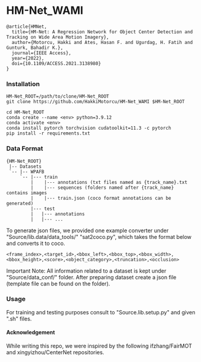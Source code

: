 # HM-Net_WAMI

    @article{HMNet,
      title={HM-Net: A Regression Network for Object Center Detection and Tracking on Wide Area Motion Imagery},
      author={Motorcu, Hakki and Ates, Hasan F. and Ugurdag, H. Fatih and Gunturk, Bahadir K.},
      journal={IEEE Access},
      year={2022},
      doi={10.1109/ACCESS.2021.3138980}
    }
    
### Installation
~~~
HM-Net_ROOT=/path/to/clone/HM-Net_ROOT
git clone https://github.com/HakkiMotorcu/HM-Net_WAMI $HM-Net_ROOT
~~~
~~~
cd HM-Net_ROOT
conda create --name <env> python=3.9.12
conda activate <env>
conda install pytorch torchvision cudatoolkit=11.3 -c pytorch
pip install -r requirements.txt
~~~
### Data Format
 ~~~
{HM-Net_ROOT}
  |-- Datasets
  `-- |-- WPAFB
      `-- |--- train
          |    |--- annotations (txt files named as {track_name}.txt  
          |    |--- sequences (folders named after {track_name} contains images 
          |    |--- train.json (coco format annotations can be generated)
          |--- test
          |   |--- annotations
          |   |--- ...
~~~
To generate json files, we provided one example converter under "Source/lib.data/data_tools/" "sat2coco.py", which takes the format below and converts it to coco.
~~~
<frame_index>,<target_id>,<bbox_left>,<bbox_top>,<bbox_width>,<bbox_height>,<score>,<object_category>,<truncation>,<occlusion>
~~~
Important Note: All information related to a dataset is kept under "Source/data_conf/" folder. After preparing dataset create a json file (template file can be found on the folder).


### Usage 

For training and testing purposes consult to "Source.lib.setup.py" and given ".sh" files. 

#### Acknowledgement
While writing this repo, we were inspired by the following ifzhang/FairMOT and xingyizhou/CenterNet repositories. 


